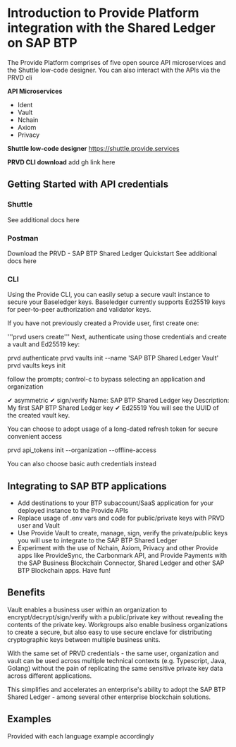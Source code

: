 # Introduction to Provide Platform integration with the Shared Ledger on SAP BTP

The Provide Platform comprises of five open source API microservices and the Shuttle low-code designer. You can also interact with the APIs via the PRVD cli

<b>API Microservices</b>
- Ident
- Vault
- Nchain
- Axiom
- Privacy

<b>Shuttle low-code designer</b>
https://shuttle.provide.services

<b>PRVD CLI download</b>
add gh link here

## Getting Started with API credentials

### Shuttle
See additional docs here

### Postman

Download the PRVD - SAP BTP Shared Ledger Quickstart
See additional docs here

### CLI
Using the Provide CLI, you can easily setup a secure vault instance to secure your Baseledger keys. Baseledger currently supports Ed25519 keys for peer-to-peer authorization and validator keys.

If you have not previously created a Provide user, first create one:

'''prvd users create'''
Next, authenticate using those credentials and create a vault and Ed25519 key:

prvd authenticate
prvd vaults init --name 'SAP BTP Shared Ledger Vault'
prvd vaults keys init

follow the prompts; control-c to bypass selecting an application and organization

✔ asymmetric
✔ sign/verify
Name:  SAP BTP Shared Ledger key
Description: My first SAP BTP Shared Ledger key
✔ Ed25519
You will see the UUID of the created vault key.

You can choose to adopt usage of a long-dated refresh token for secure convenient access

prvd api_tokens init --organization <org uuid> --offline-access

You can also choose basic auth credentials instead

## Integrating to SAP BTP applications

- Add destinations to your BTP subaccount/SaaS application for your deployed instance to the Provide APIs
- Replace usage of .env vars and code for public/private keys with PRVD user and Vault
- Use Provide Vault to create, manage, sign, verify the private/public keys you will use to integrate to the SAP BTP Shared Ledger
- Experiment with the use of Nchain, Axiom, Privacy and other Provide apps like ProvideSync, the Carbonmark API, and Provide Payments with the SAP Business Blockchain Connector, Shared Ledger and other SAP BTP Blockchain apps. Have fun!

## Benefits

Vault enables a business user within an organization to encrypt/decrypt/sign/verify with a public/private key without revealing the contents of the private key. Workgroups also enable business organizations to create a secure, but also easy to use secure enclave for distributing cryptographic keys between multiple business units.

With the same set of PRVD credentials - the same user, organization and vault can be used across multiple technical contexts (e.g. Typescript, Java, Golang) without the pain of replicating the same sensitive private key data across different applications. 

This simplifies and accelerates an enterprise's ability to adopt the SAP BTP Shared Ledger - among several other enterprise blockchain solutions.

## Examples

Provided with each language example accordingly